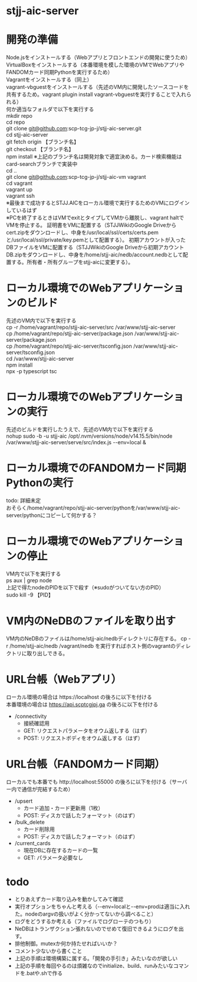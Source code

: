 # stjj-aic-server

# 開発の準備
Node.jsをインストールする（Webアプリとフロントエンドの開発に使うため）  
VirtualBoxをインストールする（本番環境を模した環境のVMでWebアプリやFANDOMカード同期Pythonを実行するため）  
Vagrantをインストールする（同上）  
vagrant-vbguestをインストールする（先述のVM内に開発したソースコードを共有するため。vagrant plugin install vagrant-vbguestを実行することで入れられる）  
何か適当なフォルダで以下を実行する  
mkdir repo  
cd repo  
git clone git@github.com:scp-tcg-jp-j/stjj-aic-server.git  
cd stjj-aic-server  
git fetch origin 【ブランチ名】  
git checkout 【ブランチ名】  
npm install
※上記のブランチ名は開発対象で適宜決める。カード検索機能はcard-searchブランチで実装中  
cd ..  
git clone git@github.com:scp-tcg-jp-j/stjj-aic-vm vagrant  
cd vagrant  
vagrant up  
vagrant ssh  
※最後まで成功するとSTJJ.AICをローカル環境で実行するためのVMにログインしているはず  
※PCを終了するときはVMでexitとタイプしてVMから離脱し、vagrant haltでVMを停止する。
証明書をVMに配置する（STJJWikiのGoogle Driveからcert.zipをダウンロードし、中身を/usr/local/ssl/certs/certs.pemと/usr/local/ssl/private/key.pemとして配置する）。
初期アカウントが入ったDBファイルをVMに配置する（STJJWikiのGoogle Driveから初期アカウントDB.zipをダウンロードし、中身を/home/stjj-aic/nedb/account.nedbとして配置する。所有者・所有グループをstjj-aicに変更する）。

# ローカル環境でのWebアプリケーションのビルド
先述のVM内で以下を実行する  
cp -r /home/vagrant/repo/stjj-aic-server/src /var/www/stjj-aic-server  
cp /home/vagrant/repo/stjj-aic-server/package.json /var/www/stjj-aic-server/package.json  
cp /home/vagrant/repo/stjj-aic-server/tsconfig.json /var/www/stjj-aic-server/tsconfig.json  
cd /var/www/stjj-aic-server  
npm install  
npx -p typescript tsc  

# ローカル環境でのWebアプリケーションの実行
先述のビルドを実行したうえで、先述のVM内で以下を実行する  
nohup sudo -b -u stjj-aic /opt/.nvm/versions/node/v14.15.5/bin/node /var/www/stjj-aic-server/serve/src/index.js --env=local &  

# ローカル環境でのFANDOMカード同期Pythonの実行
todo: 詳細未定  
おそらく/home/vagrant/repo/stjj-aic-server/pythonを/var/www/stjj-aic-server/pythonにコピーして何かする？  

# ローカル環境でのWebアプリケーションの停止
VM内で以下を実行する  
ps aux | grep node  
上記で得たnodeのPIDを以下で殺す（※sudoがついてない方のPID）  
sudo kill -9 【PID】  

# VM内のNeDBのファイルを取り出す
VM内のNeDBのファイルは/home/stjj-aic/nedbディレクトリに存在する。
cp -r /home/stjj-aic/nedb /vagrant/nedb
を実行すればホスト側のvagrantのディレクトリに取り出しできる。

# URL台帳（Webアプリ）
ローカル環境の場合は https://localhost の後ろに以下を付ける  
本番環境の場合は https://api.scptcgjpj.ga の後ろに以下を付ける  
* /connectivity
  * 接続確認用
  * GET: リクエストパラメータをオウム返しする（はず）
  * POST: リクエストボディをオウム返しする（はず）

# URL台帳（FANDOMカード同期）
ローカルでも本番でも http://localhost:55000 の後ろに以下を付ける（サーバー内で通信が完結するため）  
* /upsert
  * カード追加・カード更新用（1枚）
  * POST: ディスカで話したフォーマット（のはず）
* /bulk_delete
  * カード削除用
  * POST: ディスカで話したフォーマット（のはず）
* /current_cards
  * 現在DBに存在するカードの一覧
  * GET: パラメータ必要なし

# todo
* とりあえずカード取り込みを動かしてみて確認
* 実行オプションをちゃんと考える（--env=localと--env=prodは適当に入れた。nodeのargvの扱いがよく分かってないから調べること）
* ログをどうするか考える（ファイルでログローテのつもり）
* NeDBはトランザクション張れないのでせめて復旧できるようにログを出す。
* 排他制御。mutexか何か持たせればいいか？
* コメント少ないから書くこと
* 上記の手順は環境構築に属する。「開発の手引き」みたいなのが欲しい
* 上記の手順を毎回やるのは煩雑なのでinitialize、build、runみたいなコマンドを.batや.shで作る